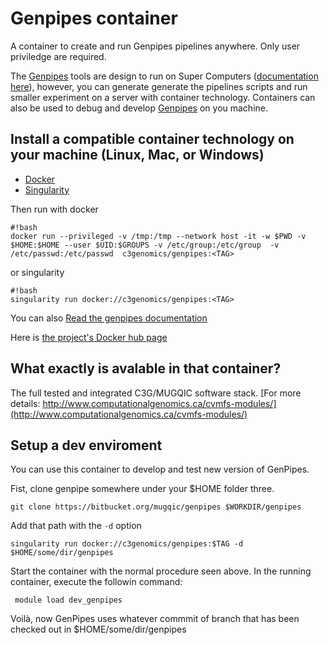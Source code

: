 # Genpipes container

A container to create and run Genpipes pipelines anywhere. Only user priviledge are required.

The [Genpipes](https://bitbucket.org/mugqic/genpipes/src/master/README.md) tools are design to run on Super Computers ([documentation here](http://www.computationalgenomics.ca/tutorials/)), however, you can generate generate the pipelines scripts and run smaller experiment on a server with container technology. Containers can also be used to debug and develop [Genpipes](https://bitbucket.org/mugqic/genpipes/src/master/README.md) on you machine.

## Install a compatible container technology on your machine (Linux, Mac, or Windows)

 - [Docker](https://docs.docker.com/install/)
 - [Singularity](https://singularity.lbl.gov/index.html)

Then run with docker
```
#!bash
docker run --privileged -v /tmp:/tmp --network host -it -w $PWD -v $HOME:$HOME --user $UID:$GROUPS -v /etc/group:/etc/group  -v /etc/passwd:/etc/passwd  c3genomics/genpipes:<TAG>
```

or singularity
```
#!bash
singularity run docker://c3genomics/genpipes:<TAG>
```


You can also [Read the genpipes documentation](https://bitbucket.org/mugqic/genpipes)

Here is [the project's Docker hub page](https://hub.docker.com/r/c3genomics/genpipes/)

## What exactly is avalable in that container?

The full tested and integrated C3G/MUGQIC software stack.
[For more details: http://www.computationalgenomics.ca/cvmfs-modules/](http://www.computationalgenomics.ca/cvmfs-modules/)


## Setup a dev enviroment

You can use this container to develop and test new version of GenPipes.

Fist, clone genpipe somewhere under your $HOME folder three.

```
git clone https://bitbucket.org/mugqic/genpipes $WORKDIR/genpipes
```
Add that path with the `-d` option

```
singularity run docker://c3genomics/genpipes:$TAG -d $HOME/some/dir/genpipes

```

Start the container with the normal procedure seen above. In the running container, execute the followin command:

```
 module load dev_genpipes
```

Voilà, now GenPipes uses whatever commmit of branch that has been checked out in $HOME/some/dir/genpipes
